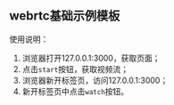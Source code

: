 ## webrtc基础示例模板

使用说明：

1. 浏览器打开127.0.0.1:3000，获取页面；
2. 点击`start`按钮，获取视频流；
3. 浏览器新开标签页，访问127.0.0.1:3000；
4. 新开标签页中点击`watch`按钮。